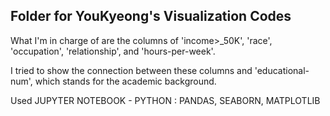 ## Folder for YouKyeong's Visualization Codes

What I'm in charge of are the columns of 'income>_50K', 'race', 'occupation', 'relationship', and 'hours-per-week'.

I tried to show the connection between these columns and 'educational-num', which stands for the academic background.

Used JUPYTER NOTEBOOK - PYTHON : PANDAS, SEABORN, MATPLOTLIB
